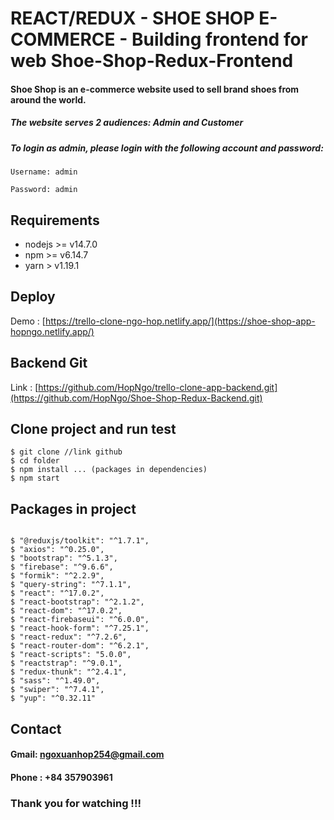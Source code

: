 # REACT/REDUX - SHOE SHOP E-COMMERCE - Building frontend for web Shoe-Shop-Redux-Frontend

#### Shoe Shop is an e-commerce website used to sell brand shoes from around the world.

##### The website serves 2 audiences: Admin and Customer

##### To login as admin, please login with the following account and password:

```
Username: admin

Password: admin
```

## Requirements

* nodejs >= v14.7.0
* npm >= v6.14.7
* yarn > v1.19.1

## Deploy

Demo : [https://trello-clone-ngo-hop.netlify.app/](https://shoe-shop-app-hopngo.netlify.app/)

## Backend Git

Link : [https://github.com/HopNgo/trello-clone-app-backend.git](https://github.com/HopNgo/Shoe-Shop-Redux-Backend.git)


## Clone project and run test

```
$ git clone //link github
$ cd folder
$ npm install ... (packages in dependencies)
$ npm start

```

## Packages in project

```

$ "@reduxjs/toolkit": "^1.7.1",
$ "axios": "^0.25.0",
$ "bootstrap": "^5.1.3",
$ "firebase": "^9.6.6",
$ "formik": "^2.2.9",
$ "query-string": "^7.1.1",
$ "react": "^17.0.2",
$ "react-bootstrap": "^2.1.2",
$ "react-dom": "^17.0.2",
$ "react-firebaseui": "^6.0.0",
$ "react-hook-form": "^7.25.1",
$ "react-redux": "^7.2.6",
$ "react-router-dom": "^6.2.1",
$ "react-scripts": "5.0.0",
$ "reactstrap": "^9.0.1",
$ "redux-thunk": "^2.4.1",
$ "sass": "^1.49.0",
$ "swiper": "^7.4.1",
$ "yup": "^0.32.11"

```

## Contact

#### Gmail: ngoxuanhop254@gmail.com
#### Phone : +84 357903961

### Thank you for watching !!!



